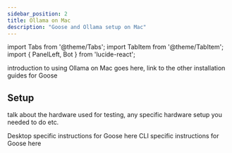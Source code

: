 ```yaml
---
sidebar_position: 2
title: Ollama on Mac
description: "Goose and Ollama setup on Mac"
---
```


import Tabs from '@theme/Tabs';
import TabItem from '@theme/TabItem';
import { PanelLeft, Bot } from 'lucide-react';


introduction to using Ollama on Mac goes here, link to the other installation guides for Goose


## Setup

talk about the hardware used for testing, any specific hardware setup you needed to do etc.


<Tabs groupId="interface">
  <TabItem value="ui" label="Goose Desktop" default>
    Desktop specific instructions for Goose here
  </TabItem>

  <TabItem value="cli" label="Goose CLI">
    CLI specific instructions for Goose here
  </TabItem>
</Tabs>
